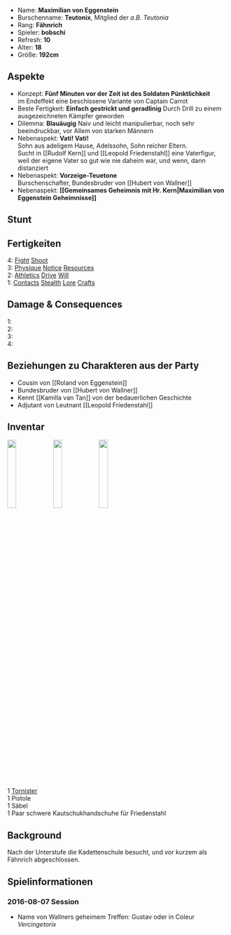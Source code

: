 * Name: **Maximilian von Eggenstein**
* Burschenname: **Teutonix**, Mitglied der *a.B. Teutonia*
* Rang: **Fähnrich**
* Spieler: **bobschi**
* Refresh: **10**
* Alter: **18**
* Größe: **192cm**

## Aspekte

* Konzept: **Fünf Minuten vor der Zeit ist des Soldaten Pünktlichkeit**  
im Endeffekt eine beschissene Variante von Captain Carrot
* Beste Fertigkeit: **Einfach gestrickt und geradlinig**
Durch Drill zu einem ausgezeichneten Kämpfer geworden
* Dilemma: **Blauäugig**
Naiv und leicht manipulierbar, noch sehr beeindruckbar, vor Allem von starken Männern
* Nebenaspekt: **Vati! Vati!**  
Sohn aus adeligem Hause, Adelssohn, Sohn reicher Eltern.  
Sucht in [[Rudolf Kern]] und [[Leopold Friedenstahl]] eine Vaterfigur, weil der eigene Vater so gut wie nie daheim war, und wenn, dann distanziert
* Nebenaspekt: **Vorzeige-Teuetone**  
Burschenschafter, Bundesbruder von [[Hubert von Wallner]]
* Nebenaspekt: **[[Gemeinsames Geheimnis mit Hr. Kern|Maximilian von Eggenstein Geheimnisse]]**

## Stunt

## Fertigkeiten


4: [Fight](http://fate-srd.com/fate-core/Fight) [Shoot](http://fate-srd.com/fate-core/Shoot)  
3: [Physique](http://fate-srd.com/fate-core/Physique) [Notice](http://fate-srd.com/fate-core/Notice) [Resources](http://fate-srd.com/fate-core/Resources)  
2: [Athletics](http://fate-srd.com/fate-core/Athletics) [Drive](http://fate-srd.com/fate-core/Drive) [Will](http://fate-srd.com/fate-core/Will)   
1: [Contacts](http://fate-srd.com/fate-core/Contacts) [Stealth](http://fate-srd.com/fate-core/Stealth) [Lore](http://fate-srd.com/fate-core/Lore) [Crafts](http://fate-srd.com/fate-core/Crafts)

## Damage & Consequences

1:  
2:  
3:   
4: 

## Beziehungen zu Charakteren aus der Party

* Cousin von [[Roland von Eggenstein]]
* Bundesbruder von [[Hubert von Wallner]]
* Kennt [[Kamilla van Tan]] von der bedauerlichen Geschichte
* Adjutant von Leutnant [[Leopold Friedenstahl]]

## Inventar

<img src="https://upload.wikimedia.org/wikipedia/commons/9/90/Jag_1915_bisspingen.jpg" width="20%" />
<img src="https://www.dorotheum.com/39H150504_139_83176_11/Bild/Säbel-für-Offiziere-der-k.-u.-k.-Kavallerie,.jpg" width="20%" />
<img src="https://upload.wikimedia.org/wikipedia/commons/c/c4/Steyr_Hahn_M1912.JPG" width="20%" />

1 [Tornister](https://de.wikipedia.org/wiki/Tornister)  
1 Pistole  
1 Säbel  
1 Paar schwere Kautschukhandschuhe für Friedenstahl

## Background

Nach der Unterstufe die Kadettenschule besucht, und vor kurzem als Fähnrich abgeschlossen.

## Spielinformationen

### 2016-08-07 Session

* Name von Wallners geheimem Treffen: Gustav oder in Coleur *Vercingetorix*
